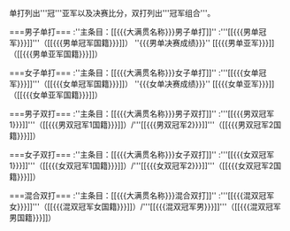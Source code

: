单打列出'''冠'''亚军以及决赛比分，双打列出'''冠军组合'''。

===男子单打===
:''主条目：[[{{{大满贯名称}}}男子单打]]''
:'''[[{{{男单冠军}}}]]'''（[[{{{男单冠军国籍}}}]]） ''{{{男单决赛成绩}}}'' [[{{{男单亚军}}}]]（[[{{{男单亚军国籍}}}]]）

===女子单打===
:''主条目：[[{{{大满贯名称}}}女子单打]]''
:'''[[{{{女单冠军}}}]]'''（[[{{{女单冠军国籍}}}]]） ''{{{女单决赛成绩}}}'' [[{{{女单亚军}}}]]（[[{{{女单亚军国籍}}}]]）

===男子双打===
:''主条目：[[{{{大满贯名称}}}男子双打]]''
:'''[[{{{男双冠军1}}}]]'''（[[{{{男双冠军1国籍}}}]]）/'''[[{{{男双冠军2}}}]]'''（[[{{{男双冠军2国籍}}}]]） 

===女子双打===
:''主条目：[[{{{大满贯名称}}}女子双打]]''
:'''[[{{{女双冠军1}}}]]'''（[[{{{女双冠军1国籍}}}]]）/'''[[{{{女双冠军2}}}]]'''（[[{{{女双冠军2国籍}}}]]） 

===混合双打===
:''主条目：[[{{{大满贯名称}}}混合双打]]''
:'''[[{{{混双冠军女}}}]]'''（[[{{{混双冠军女国籍}}}]]）/'''[[{{{混双冠军男}}}]]'''（[[{{{混双冠军男国籍}}}]]）